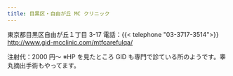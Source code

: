 ```yaml
---
title: 目黒区・自由が丘 MC クリニック
---
```


東京都目黒区自由が丘１丁目 3-17
電話：{{< telephone "03-3717-3514">}}
<http://www.gid-mcclinic.com/mtfcarefulqa/>

注射代：2000 円～
※HP を見たところ GID も専門で診ている所のようです。睾丸摘出手術もやってます。
